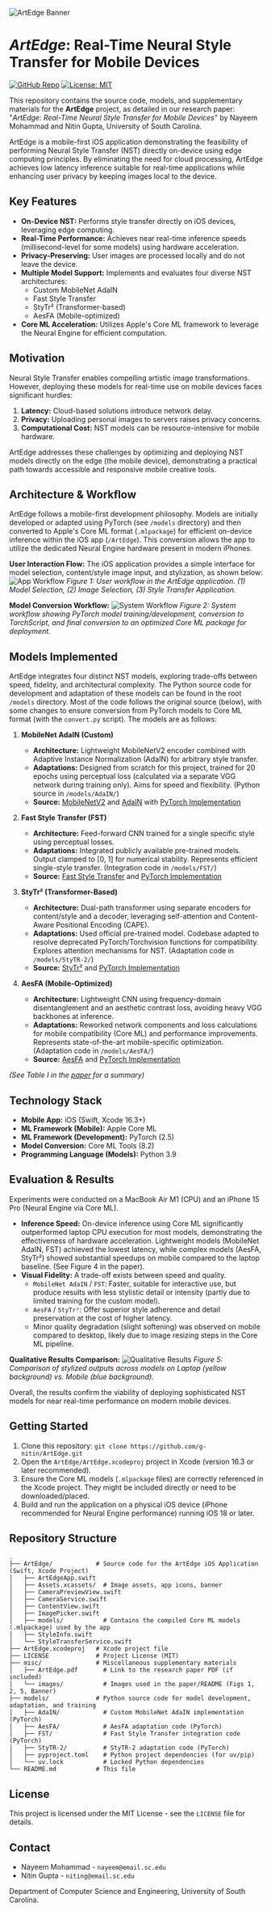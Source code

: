 ![ArtEdge Banner](ArtEdge/Assets.xcassets/ArtEdgeLogoBanner.imageset/ArtEdgeLogoBanner.png)

# _ArtEdge_: Real-Time Neural Style Transfer for Mobile Devices

[![GitHub Repo](https://img.shields.io/badge/GitHub-Repo-blue?logo=github)](https://github.com/g-nitin/ArtEdge)
[![License: MIT](https://img.shields.io/badge/License-MIT-yellow.svg)](https://opensource.org/licenses/MIT)

This repository contains the source code, models, and supplementary materials for the **ArtEdge** project, as detailed in our research paper: "_ArtEdge: Real-Time Neural Style Transfer for Mobile Devices_" by Nayeem Mohammad and Nitin Gupta, University of South Carolina.

ArtEdge is a mobile-first iOS application demonstrating the feasibility of performing Neural Style Transfer (NST) directly on-device using edge computing principles. By eliminating the need for cloud processing, ArtEdge achieves low latency inference suitable for real-time applications while enhancing user privacy by keeping images local to the device.

## Key Features

- **On-Device NST:** Performs style transfer directly on iOS devices, leveraging edge computing.
- **Real-Time Performance:** Achieves near real-time inference speeds (millisecond-level for some models) using hardware acceleration.
- **Privacy-Preserving:** User images are processed locally and do not leave the device.
- **Multiple Model Support:** Implements and evaluates four diverse NST architectures:
  - Custom MobileNet AdaIN
  - Fast Style Transfer
  - StyTr² (Transformer-based)
  - AesFA (Mobile-optimized)
- **Core ML Acceleration:** Utilizes Apple's Core ML framework to leverage the Neural Engine for efficient computation.

## Motivation

Neural Style Transfer enables compelling artistic image transformations. However, deploying these models for real-time use on mobile devices faces significant hurdles:

1.  **Latency:** Cloud-based solutions introduce network delay.
2.  **Privacy:** Uploading personal images to servers raises privacy concerns.
3.  **Computational Cost:** NST models can be resource-intensive for mobile hardware.

ArtEdge addresses these challenges by optimizing and deploying NST models directly on the edge (the mobile device), demonstrating a practical path towards accessible and responsive mobile creative tools.

## Architecture & Workflow

ArtEdge follows a mobile-first development philosophy. Models are initially developed or adapted using PyTorch (see `/models` directory) and then converted to Apple's Core ML format (`.mlpackage`) for efficient on-device inference within the iOS app (`/ArtEdge`). This conversion allows the app to utilize the dedicated Neural Engine hardware present in modern iPhones.

**User Interaction Flow:**
The iOS application provides a simple interface for model selection, content/style image input, and stylization, as shown below:
![App Workflow](misc/images/ArtEdge-App.drawio.png)
_Figure 1: User workflow in the ArtEdge application. (1) Model Selection, (2) Image Selection, (3) Style Transfer Application._

**Model Conversion Workflow:**
![System Workflow](misc/images/workflow.png)
_Figure 2: System workflow showing PyTorch model training/development, conversion to TorchScript, and final conversion to an optimized Core ML package for deployment._

## Models Implemented

ArtEdge integrates four distinct NST models, exploring trade-offs between speed, fidelity, and architectural complexity. The Python source code for development and adaptation of these models can be found in the root `/models` directory. Most of the code follows the original source (below), with some changes to ensure conversion from PyTorch models to Core ML format (with the `convert.py` script). The models are as follows:

1.  **MobileNet AdaIN (Custom)**

    - **Architecture:** Lightweight MobileNetV2 encoder combined with Adaptive Instance Normalization (AdaIN) for arbitrary style transfer.
    - **Adaptations:** Designed from scratch for this project, trained for 20 epochs using perceptual loss (calculated via a separate VGG network during training only). Aims for speed and flexibility. (Python source in `/models/AdaIN/`)
    - **Source:** [MobileNetV2](https://arxiv.org/abs/1801.04381) and [AdaIN](https://arxiv.org/abs/1703.06868) with [PyTorch Implementation](https://github.com/xunhuang1995/AdaIN-style)

2.  **Fast Style Transfer (FST)**

    - **Architecture:** Feed-forward CNN trained for a single specific style using perceptual losses.
    - **Adaptations:** Integrated publicly available pre-trained models. Output clamped to [0, 1] for numerical stability. Represents efficient single-style transfer. (Integration code in `/models/FST/`)
    - **Source:** [Fast Style Transfer](https://arxiv.org/abs/1703.06868) and [PyTorch Implementation](https://github.com/igreat/fast-style-transfer/tree/main)

3.  **StyTr² (Transformer-Based)**

    - **Architecture:** Dual-path transformer using separate encoders for content/style and a decoder, leveraging self-attention and Content-Aware Positional Encoding (CAPE).
    - **Adaptations:** Used official pre-trained model. Codebase adapted to resolve deprecated PyTorch/Torchvision functions for compatibility. Explores attention mechanisms for NST. (Adaptation code in `/models/StyTR-2/`)
    - **Source:** [StyTr²](https://arxiv.org/abs/2208.12327) and [PyTorch Implementation](https://github.com/diyiiyiii/StyTR-2/tree/main)

4.  **AesFA (Mobile-Optimized)**
    - **Architecture:** Lightweight CNN using frequency-domain disentanglement and an aesthetic contrast loss, avoiding heavy VGG backbones at inference.
    - **Adaptations:** Reworked network components and loss calculations for mobile compatibility (Core ML) and performance improvements. Represents state-of-the-art mobile-specific optimization. (Adaptation code in `/models/AesFA/`)
    - **Source:** [AesFA](https://arxiv.org/abs/2209.00277) and [PyTorch Implementation](https://github.com/Sooyyoungg/AesFA)

_(See Table I in the [paper](misc/ArtEdge.pdf) for a summary)_

## Technology Stack

- **Mobile App:** iOS (Swift, Xcode 16.3+)
- **ML Framework (Mobile):** Apple Core ML
- **ML Framework (Development):** PyTorch (2.5)
- **Model Conversion:** Core ML Tools (8.2)
- **Programming Language (Models):** Python 3.9

## Evaluation & Results

Experiments were conducted on a MacBook Air M1 (CPU) and an iPhone 15 Pro (Neural Engine via Core ML).

- **Inference Speed:** On-device inference using Core ML significantly outperformed laptop CPU execution for most models, demonstrating the effectiveness of hardware acceleration. Lightweight models (MobileNet AdaIN, FST) achieved the lowest latency, while complex models (AesFA, StyTr²) showed substantial speedups on mobile compared to the laptop baseline. (See Figure 4 in the paper).
- **Visual Fidelity:** A trade-off exists between speed and quality.
  - `MobileNet AdaIN` / `FST`: Faster, suitable for interactive use, but produce results with less stylistic detail or intensity (partly due to limited training for the custom model).
  - `AesFA` / `StyTr²`: Offer superior style adherence and detail preservation at the cost of higher latency.
  - Minor quality degradation (slight softening) was observed on mobile compared to desktop, likely due to image resizing steps in the Core ML pipeline.

**Qualitative Results Comparison:**
![Qualitative Results](misc/images/ArtEdge-Results.drawio.png)
_Figure 5: Comparison of stylized outputs across models on Laptop (yellow background) vs. Mobile (blue background)._

Overall, the results confirm the viability of deploying sophisticated NST models for near real-time performance on modern mobile devices.

## Getting Started

1.  Clone this repository: `git clone https://github.com/g-nitin/ArtEdge.git`
2.  Open the `ArtEdge/ArtEdge.xcodeproj` project in Xcode (version 16.3 or later recommended).
3.  Ensure the Core ML models (`.mlpackage` files) are correctly referenced in the Xcode project. They might be included directly or need to be downloaded/placed.
4.  Build and run the application on a physical iOS device (iPhone recommended for Neural Engine performance) running iOS 18 or later.

## Repository Structure

```
.
├── ArtEdge/            # Source code for the ArtEdge iOS Application (Swift, Xcode Project)
│   ├── ArtEdgeApp.swift
│   ├── Assets.xcassets/  # Image assets, app icons, banner
│   ├── CameraPreviewView.swift
│   ├── CameraService.swift
│   ├── ContentView.swift
│   ├── ImagePicker.swift
│   ├── models/           # Contains the compiled Core ML models (.mlpackage) used by the app
│   ├── StyleInfo.swift
│   └── StyleTransferService.swift
├── ArtEdge.xcodeproj   # Xcode project file
├── LICENSE             # Project License (MIT)
├── misc/               # Miscellaneous supplementary materials
│   ├── ArtEdge.pdf       # Link to the research paper PDF (if included)
│   └── images/           # Images used in the paper/README (Figs 1, 2, 5, Banner)
├── models/             # Python source code for model development, adaptation, and training
│   ├── AdaIN/            # Custom MobileNet AdaIN implementation (PyTorch)
│   ├── AesFA/            # AesFA adaptation code (PyTorch)
│   ├── FST/              # Fast Style Transfer integration code (PyTorch)
│   ├── StyTR-2/          # StyTR-2 adaptation code (PyTorch)
│   ├── pyproject.toml    # Python project dependencies (for uv/pip)
│   └── uv.lock           # Locked Python dependencies
└── README.md           # This file
```

## License

This project is licensed under the MIT License - see the `LICENSE` file for details.

## Contact

- Nayeem Mohammad - `nayeem@email.sc.edu`
- Nitin Gupta - `niting@email.sc.edu`

Department of Computer Science and Engineering, University of South Carolina.
